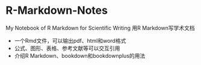 # R-Markdown-Notes
My Notebook of R Markdown for Scientific Writing
用R Markdown写学术文档
- 一个Rmd文件，可以输出pdf、html和word格式
- 公式、图形、表格、参考文献等可以交互引用
- 介绍R Markdown、bookdown和bookdownplus的用法
